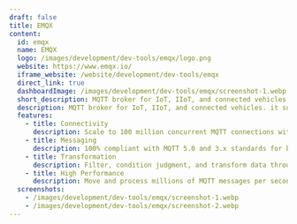 ```yaml
---
draft: false
title: EMQX
content:
  id: emqx
  name: EMQX
  logo: /images/development/dev-tools/emqx/logo.png
  website: https://www.emqx.io/
  iframe_website: /website/development/dev-tools/emqx
  direct_link: true
  dashboardImage: /images/development/dev-tools/emqx/screenshot-1.webp
  short_description: MQTT broker for IoT, IIoT, and connected vehicles. it supports multiple open standard protocols like MQTT, HTTP, QUIC, and WebSocket.
  description: MQTT broker for IoT, IIoT, and connected vehicles. it supports multiple open standard protocols like MQTT, HTTP, QUIC, and WebSocket. It’s 100% compliant with MQTT 5.0 and 3.x standard and secures bi-directional communication with MQTT over TLS/SSL and various authentication mechanisms.
  features:
    - title: Connectivity
      description: Scale to 100 million concurrent MQTT connections with a single EMQX 5.0 cluster.
    - title: Messaging
      description: 100% compliant with MQTT 5.0 and 3.x standards for better scalability, security, and reliability.
    - title: Transformation
      description: Filter, condition judgment, and transform data through a powerful SQL-based rule engine.
    - title: High Performance
      description: Move and process millions of MQTT messages per second in a single broker.
  screenshots:
    - /images/development/dev-tools/emqx/screenshot-1.webp
    - /images/development/dev-tools/emqx/screenshot-2.webp
---
```

